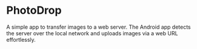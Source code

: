 # PhotoDrop
A simple app to transfer images to a web server. The Android app detects the server over the local network and uploads images via a web URL effortlessly.
